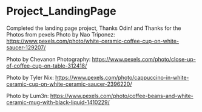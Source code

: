 # Project_LandingPage
Completed the landing page project, Thanks Odin! and Thanks for the Photos from pexels Photo by Nao Triponez: https://www.pexels.com/photo/white-ceramic-coffee-cup-on-white-saucer-129207/

Photo by Chevanon Photography: https://www.pexels.com/photo/close-up-of-coffee-cup-on-table-312418/

Photo by Tyler Nix: https://www.pexels.com/photo/cappuccino-in-white-ceramic-cup-on-white-ceramic-saucer-2396220/

Photo by Lum3n: https://www.pexels.com/photo/coffee-beans-and-white-ceramic-mug-with-black-liquid-1410229/
